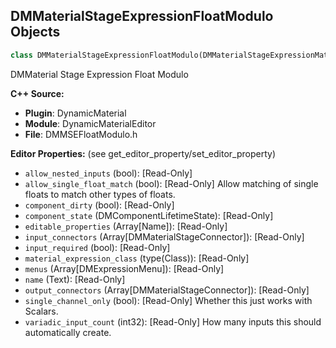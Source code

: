 ## DMMaterialStageExpressionFloatModulo Objects

```python
class DMMaterialStageExpressionFloatModulo(DMMaterialStageExpressionMathBase)
```

DMMaterial Stage Expression Float Modulo

**C++ Source:**

- **Plugin**: DynamicMaterial
- **Module**: DynamicMaterialEditor
- **File**: DMMSEFloatModulo.h

**Editor Properties:** (see get_editor_property/set_editor_property)

- ``allow_nested_inputs`` (bool):  [Read-Only]
- ``allow_single_float_match`` (bool):  [Read-Only] Allow matching of single floats to match other types of floats.
- ``component_dirty`` (bool):  [Read-Only]
- ``component_state`` (DMComponentLifetimeState):  [Read-Only]
- ``editable_properties`` (Array[Name]):  [Read-Only]
- ``input_connectors`` (Array[DMMaterialStageConnector]):  [Read-Only]
- ``input_required`` (bool):  [Read-Only]
- ``material_expression_class`` (type(Class)):  [Read-Only]
- ``menus`` (Array[DMExpressionMenu]):  [Read-Only]
- ``name`` (Text):  [Read-Only]
- ``output_connectors`` (Array[DMMaterialStageConnector]):  [Read-Only]
- ``single_channel_only`` (bool):  [Read-Only] Whether this just works with Scalars.
- ``variadic_input_count`` (int32):  [Read-Only] How many inputs this should automatically create.

<a id="unreal.DMMaterialStageExpressionFloor"></a>